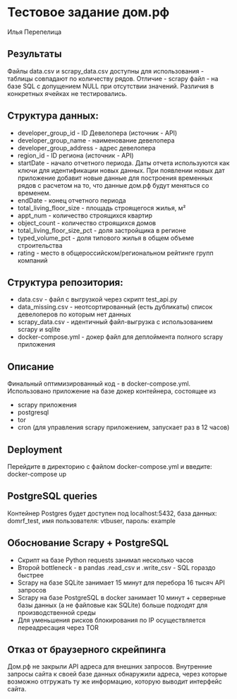 # Тестовое задание дом.рф
Илья Перепелица

## Результаты
Файлы data.csv и scrapy_data.csv доступны для использования - таблицы
совпадают по количеству рядов.
Отличие - scrapy файл - на базе SQL с допущением NULL при отсутствии значений.
Различия в конкретных ячейках не тестировались.

## Структура данных:
* developer_group_id - ID Девелопера (источник - API)
* developer_group_name - наименование девелопера
* developer_group_address - адрес девелопера
* region_id - ID региона (источник - API)
* startDate - начало отчетного периода. Даты отчета используются как ключи для
идентификации новых данных. При появлении новых дат приложение добавит новые
данные для построения временных рядов с расчетом на то, что данные дом.рф будут
меняться со временем.
* endDate - конец отчетного периода
* total_living_floor_size - площадь строящегося жилья, м²
* appt_num - количество строящихся квартир
* object_count - количество строящихся домов
* total_living_floor_size_pct - доля застройщика в регионе
* typed_volume_pct - доля типового жилья в общем объеме строительства
* rating - место в общероссийском/региональном рейтинге групп компаний

## Структура репозитория:
* data.csv - файл с выгрузкой через скрипт test_api.py
* data_missing.csv - неотсортированный (есть дубликаты) список девелоперов по
которым нет данных
* scrapy_data.csv - идентичный файл-выгрузка с использованием scrapy и sqlite
* docker-compose.yml - докер файл для деплоймента полного scrapy приложения

## Описание

Финальный оптимизированный код - в docker-compose.yml. Использовано приложение
на базе докер контейнера, состоящее из
* scrapy приложения
* postgresql
* tor
* cron (для управления scrapy приложением, запускает раз в 12 часов)


## Deployment
Перейдите в директорию с файлом docker-compose.yml и введите:
docker-compose up

## PostgreSQL queries
Контейнер Postgres будет доступен под localhost:5432, база данных: domrf_test,
имя пользователя: vtbuser, пароль: example


## Обоснование Scrapy + PostgreSQL

* Скрипт на базе Python requests занимал несколько часов
* Второй bottleneck - в pandas .read_csv и .write_csv - SQL гораздо быстрее
* Scrapy на базе SQLite занимает 15 минут для перебора 16 тысяч API запросов
* Scrapy на базе PostgreSQL в docker занимает 10 минут + серверные базы данных
(а не файловые как SQLite) больше подходят для производственной среды
* Для уменьшения рисков блокирования по IP осуществляется переадресация через
TOR

## Отказ от браузерного скрейпинга

Дом.рф не закрыли API адреса для внешних запросов. Внутренние запросы сайта к
своей базе данных обнаружили адреса, через которые возможно отгружать ту же
информацию, которую выводит интерфейс сайта.
